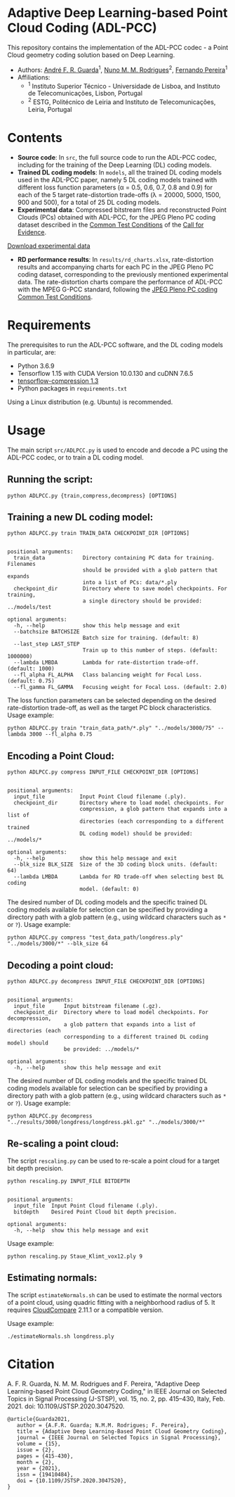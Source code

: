 # Adaptive Deep Learning-based Point Cloud Coding (ADL-PCC)

This repository contains the implementation of the ADL-PCC codec - a Point Cloud geometry coding solution based on Deep Learning.

* Authors: [André F. R. Guarda](https://scholar.google.com/citations?user=GqwCCpYAAAAJ)<sup>1</sup>, [Nuno M. M. Rodrigues](https://scholar.google.com/citations?user=UOIzJ50AAAAJ)<sup>2</sup>, [Fernando Pereira](https://scholar.google.com/citations?user=ivtyoBcAAAAJ)<sup>1</sup>
* Affiliations:
  * <sup>1</sup> Instituto Superior Técnico - Universidade de Lisboa, and Instituto de Telecomunicações, Lisbon, Portugal
  * <sup>2</sup> ESTG, Politécnico de Leiria and Instituto de Telecomunicações, Leiria, Portugal 

# Contents

* **Source code**: In `src`, the full source code to run the ADL-PCC codec, including for the training of the Deep Learning (DL) coding models.
* **Trained DL coding models**: In `models`, all the trained DL coding models used in the ADL-PCC paper, namely 5 DL coding models trained with different loss function parameters (α = 0.5, 0.6, 0.7, 0.8 and 0.9) for each of the 5 target rate-distortion trade-offs (λ = 20000, 5000, 1500, 900 and 500), for a total of 25 DL coding models.
*	**Experimental data**: Compressed bitstream files and reconstructed Point Clouds (PCs) obtained with ADL-PCC, for the JPEG Pleno PC coding dataset described in the [Common Test Conditions](http://ds.jpeg.org/documents/jpegpleno/wg1n88044-CTQ-JPEG_Pleno_PCC_Common_Test_Conditions_3_3.pdf) of the [Call for Evidence](http://ds.jpeg.org/documents/jpegpleno/wg1n88014-REQ-Final_CfE_JPEG_Pleno_PCC.pdf).

[Download experimental data](https://drive.google.com/file/d/1hSOQCozZ0IPnZrttkjM2zozUHfguuBXe/view?usp=sharing)
*	**RD performance results**: In `results/rd_charts.xlsx`, rate-distortion results and accompanying charts for each PC in the JPEG Pleno PC coding dataset, corresponding to the previously mentioned experimental data. The rate-distortion charts compare the performance of ADL-PCC with the MPEG G-PCC standard, following the [JPEG Pleno PC coding Common Test Conditions](http://ds.jpeg.org/documents/jpegpleno/wg1n88044-CTQ-JPEG_Pleno_PCC_Common_Test_Conditions_3_3.pdf).

# Requirements

The prerequisites to run the ADL-PCC software, and the DL coding models in particular, are:

*	Python 3.6.9
*	Tensorflow 1.15 with CUDA Version 10.0.130 and cuDNN 7.6.5
*	[tensorflow-compression 1.3](https://github.com/tensorflow/compression/tree/v1.3)
*	Python packages in `requirements.txt`

Using a Linux distribution (e.g. Ubuntu) is recommended.

# Usage

The main script `src/ADLPCC.py` is used to encode and decode a PC using the ADL-PCC codec, or to train a DL coding model.

## Running the script:
```
python ADLPCC.py {train,compress,decompress} [OPTIONS]
```

## Training a new DL coding model:
```
python ADLPCC.py train TRAIN_DATA CHECKPOINT_DIR [OPTIONS]


positional arguments:
  train_data            Directory containing PC data for training. Filenames
                        should be provided with a glob pattern that expands
                        into a list of PCs: data/*.ply
  checkpoint_dir        Directory where to save model checkpoints. For training,
                        a single directory should be provided: ../models/test
                        
optional arguments:
  -h, --help            show this help message and exit
  --batchsize BATCHSIZE
                        Batch size for training. (default: 8)
  --last_step LAST_STEP
                        Train up to this number of steps. (default: 1000000)
  --lambda LMBDA        Lambda for rate-distortion trade-off. (default: 1000)
  --fl_alpha FL_ALPHA   Class balancing weight for Focal Loss. (default: 0.75)
  --fl_gamma FL_GAMMA   Focusing weight for Focal Loss. (default: 2.0)
```

The loss function parameters can be selected depending on the desired rate-distortion trade-off, as well as the target PC block characteristics.
Usage example:
```
python ADLPCC.py train "train_data_path/*.ply" "../models/3000/75" --lambda 3000 --fl_alpha 0.75 
```

## Encoding a Point Cloud:
```
python ADLPCC.py compress INPUT_FILE CHECKPOINT_DIR [OPTIONS]


positional arguments:
  input_file           Input Point Cloud filename (.ply).
  checkpoint_dir       Directory where to load model checkpoints. For
                       compression, a glob pattern that expands into a list of
                       directories (each corresponding to a different trained
                       DL coding model) should be provided: ../models/*

optional arguments:
  -h, --help           show this help message and exit
  --blk_size BLK_SIZE  Size of the 3D coding block units. (default: 64)
  --lambda LMBDA       Lambda for RD trade-off when selecting best DL coding
                       model. (default: 0)
```

The desired number of DL coding models and the specific trained DL coding models available for selection can be specified by providing a directory path with a glob pattern (e.g., using wildcard characters such as `*` or `?`).
Usage example:
```
python ADLPCC.py compress "test_data_path/longdress.ply" "../models/3000/*" --blk_size 64 
```

## Decoding a point cloud:
```
python ADLPCC.py decompress INPUT_FILE CHECKPOINT_DIR [OPTIONS]


positional arguments:
  input_file      Input bitstream filename (.gz).
  checkpoint_dir  Directory where to load model checkpoints. For decompression,
                  a glob pattern that expands into a list of directories (each
                  corresponding to a different trained DL coding model) should
                  be provided: ../models/*

optional arguments:
  -h, --help      show this help message and exit
```

The desired number of DL coding models and the specific trained DL coding models available for selection can be specified by providing a directory path with a glob pattern (e.g., using wildcard characters such as `*` or `?`).
Usage example:
```
python ADLPCC.py decompress "../results/3000/longdress/longdress.pkl.gz" "../models/3000/*"
```

## Re-scaling a point cloud:

The script `rescaling.py` can be used to re-scale a point cloud for a target bit depth precision.

```
python rescaling.py INPUT_FILE BITDEPTH


positional arguments:
  input_file  Input Point Cloud filename (.ply).
  bitdepth    Desired Point Cloud bit depth precision.

optional arguments:
  -h, --help  show this help message and exit
```

Usage example:
```
python rescaling.py Staue_Klimt_vox12.ply 9
```

## Estimating normals:

The script `estimateNormals.sh` can be used to estimate the normal vectors of a point cloud, using quadric fitting with a neighborhood radius of 5. It requires [CloudCompare](http://www.cloudcompare.org/) 2.11.1 or a compatible version.

Usage example:
```
./estimateNormals.sh longdress.ply
```

# Citation

A. F. R. Guarda, N. M. M. Rodrigues and F. Pereira, "Adaptive Deep Learning-based Point Cloud Geometry Coding," in IEEE Journal on Selected Topics in Signal Processing (J-STSP), vol. 15, no. 2, pp. 415–430, Italy, Feb. 2021. doi: 10.1109/JSTSP.2020.3047520.

```
@article{Guarda2021,
   author = {A.F.R. Guarda; N.M.M. Rodrigues; F. Pereira},
   title = {Adaptive Deep Learning-Based Point Cloud Geometry Coding},
   journal = {IEEE Journal on Selected Topics in Signal Processing},
   volume = {15},
   issue = {2},
   pages = {415-430},
   month = {2},
   year = {2021},
   issn = {19410484},
   doi = {10.1109/JSTSP.2020.3047520},
}
```
